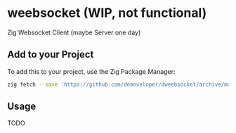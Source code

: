 # weebsocket (WIP, not functional)

Zig Websocket Client (maybe Server one day)

## Add to your Project

To add this to your project, use the Zig Package Manager:

```bash
zig fetch --save 'https://github.com/deanveloper/dweebsocket/archive/main.tgz' # todo - change to use tagged versions
```

## Usage

TODO
